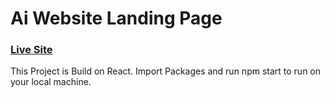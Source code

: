 # Ai Website Landing Page
### [Live Site](https://ai-landing-page-gd6nw5ho4-malikhamza-v.vercel.app/)

This Project is Build on React. Import Packages and run npm start to run on your local machine.
